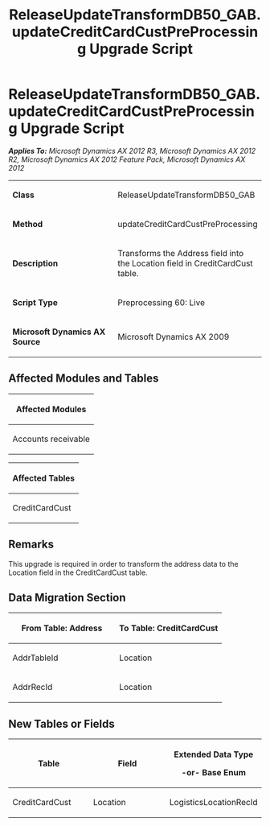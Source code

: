 ﻿---
title: ReleaseUpdateTransformDB50_GAB.updateCreditCardCustPreProcessing Upgrade Script
TOCTitle: ReleaseUpdateTransformDB50_GAB.updateCreditCardCustPreProcessing Upgrade Script
ms:assetid: e6948874-2ffd-dc19-1b6c-9acb4df98a3c
ms:mtpsurl: https://msdn.microsoft.com/en-us/library/JJ719780(v=AX.60)
ms:contentKeyID: 49711853
ms.date: 05/18/2015
mtps_version: v=AX.60
---

# ReleaseUpdateTransformDB50\_GAB.updateCreditCardCustPreProcessing Upgrade Script 


_**Applies To:** Microsoft Dynamics AX 2012 R3, Microsoft Dynamics AX 2012 R2, Microsoft Dynamics AX 2012 Feature Pack, Microsoft Dynamics AX 2012_

<table>
<colgroup>
<col style="width: 50%" />
<col style="width: 50%" />
</colgroup>
<tbody>
<tr class="odd">
<td><p><strong>Class</strong></p></td>
<td><p>ReleaseUpdateTransformDB50_GAB</p></td>
</tr>
<tr class="even">
<td><p><strong>Method</strong></p></td>
<td><p>updateCreditCardCustPreProcessing</p></td>
</tr>
<tr class="odd">
<td><p><strong>Description</strong></p></td>
<td><p>Transforms the Address field into the Location field in CreditCardCust table.</p></td>
</tr>
<tr class="even">
<td><p><strong>Script Type</strong></p></td>
<td><p>Preprocessing 60: Live</p></td>
</tr>
<tr class="odd">
<td><p><strong>Microsoft Dynamics AX Source</strong></p></td>
<td><p>Microsoft Dynamics AX 2009</p></td>
</tr>
</tbody>
</table>


## Affected Modules and Tables

<table>
<colgroup>
<col style="width: 100%" />
</colgroup>
<thead>
<tr class="header">
<th><p>Affected Modules</p></th>
</tr>
</thead>
<tbody>
<tr class="odd">
<td><p>Accounts receivable</p></td>
</tr>
</tbody>
</table>


<table>
<colgroup>
<col style="width: 100%" />
</colgroup>
<thead>
<tr class="header">
<th><p>Affected Tables</p></th>
</tr>
</thead>
<tbody>
<tr class="odd">
<td><p>CreditCardCust</p></td>
</tr>
</tbody>
</table>


## Remarks

This upgrade is required in order to transform the address data to the Location field in the CreditCardCust table.

## Data Migration Section

<table>
<colgroup>
<col style="width: 50%" />
<col style="width: 50%" />
</colgroup>
<thead>
<tr class="header">
<th><p>From Table: Address</p></th>
<th><p>To Table: CreditCardCust</p></th>
</tr>
</thead>
<tbody>
<tr class="odd">
<td><p>AddrTableId</p></td>
<td><p>Location</p></td>
</tr>
<tr class="even">
<td><p>AddrRecId</p></td>
<td><p>Location</p></td>
</tr>
</tbody>
</table>


## New Tables or Fields

<table>
<colgroup>
<col style="width: 33%" />
<col style="width: 33%" />
<col style="width: 33%" />
</colgroup>
<thead>
<tr class="header">
<th><p>Table</p></th>
<th><p>Field</p></th>
<th><p>Extended Data Type</p>
<p>-or- Base Enum</p></th>
</tr>
</thead>
<tbody>
<tr class="odd">
<td><p>CreditCardCust</p></td>
<td><p>Location</p></td>
<td><p>LogisticsLocationRecId</p></td>
</tr>
</tbody>
</table>

  


